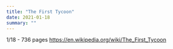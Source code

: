 ```yaml
---
title: "The First Tycoon"
date: 2021-01-18
summary: ""
---
```


1/18 - 736 pages
https://en.wikipedia.org/wiki/The_First_Tycoon
